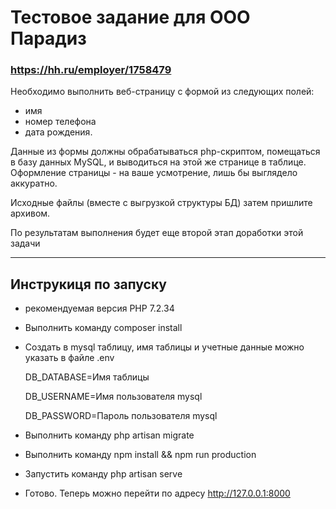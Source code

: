 # Тестовое задание для ООО Парадиз 
### https://hh.ru/employer/1758479

Необходимо выполнить веб-страницу с формой из следующих полей:
- имя
- номер телефона
- дата рождения.

Данные из формы должны обрабатываться php-скриптом, помещаться в базу данных MySQL, и выводиться на этой же странице в таблице. Оформление страницы - на ваше усмотрение, лишь бы выглядело аккуратно.

Исходные файлы (вместе с выгрузкой структуры БД) затем пришлите архивом.

По результатам выполнения будет еще второй этап доработки этой задачи

---
## Инструкиця по запуску
- рекомендуемая версия PHP 7.2.34
- Выполнить команду composer install
- Создать в mysql таблицу, имя таблицы и учетные данные можно указать в файле .env
  
  DB_DATABASE=Имя таблицы
  
  DB_USERNAME=Имя пользователя mysql
  
  DB_PASSWORD=Пароль пользователя mysql
- Выполнить команду php artisan migrate
- Выполнить команду npm install && npm run production
- Запустить команду php artisan serve
- Готово. Теперь можно перейти по адресу http://127.0.0.1:8000